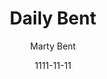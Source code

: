 ---
layout: media
title: Daily Bent
date: 1111-11-11
categories: ['Newsletters']
author: ['Marty Bent']
excerpt: .
external_url: https://twitter.us16.list-manage.com/subscribe?u=67eb93253df610fc7b047c270&id=1cdbed15b1
---